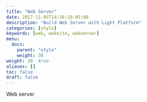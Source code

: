 ```yaml
---
title: "Web Server"
date: 2017-11-05T14:16:19-05:00
description: "Build Web Server with Light Platform"
categories: [style]
keywords: [web, website, webserver]
menu:
  docs:
    parent: "style"
    weight: 30
weight: 30	#rem
aliases: []
toc: false
draft: false
---
```


Web server
